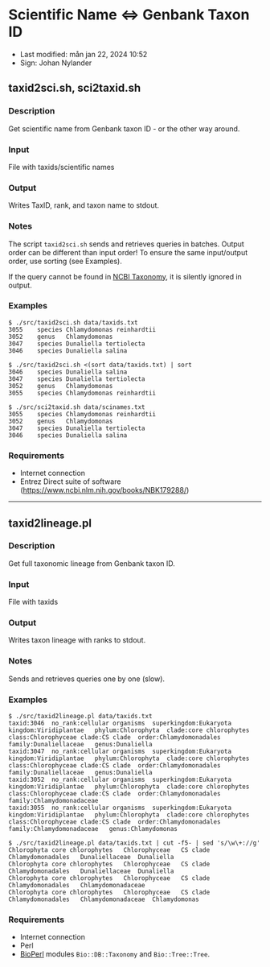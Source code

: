 # Scientific Name \<=\> Genbank Taxon ID

- Last modified: mån jan 22, 2024  10:52
- Sign: Johan Nylander

## taxid2sci.sh, sci2taxid.sh

### Description

Get scientific name from Genbank taxon ID - or the other way around.

### Input

File with taxids/scientific names

### Output

Writes TaxID, rank, and taxon name to stdout.

### Notes

The script `taxid2sci.sh` sends and retrieves queries in batches.  Output order
can be different than input order!  To ensure the same input/output order, use
sorting (see Examples).

If the query cannot be found in [NCBI
Taxonomy](https://www.ncbi.nlm.nih.gov/taxonomy), it is silently ignored in
output.

### Examples

    $ ./src/taxid2sci.sh data/taxids.txt
    3055	species	Chlamydomonas reinhardtii
    3052	genus	Chlamydomonas
    3047	species	Dunaliella tertiolecta
    3046	species	Dunaliella salina

    $ ./src/taxid2sci.sh <(sort data/taxids.txt) | sort
    3046	species	Dunaliella salina
    3047	species	Dunaliella tertiolecta
    3052	genus	Chlamydomonas
    3055	species	Chlamydomonas reinhardtii

    $ ./src/sci2taxid.sh data/scinames.txt
    3055	species	Chlamydomonas reinhardtii
    3052	genus	Chlamydomonas
    3047	species	Dunaliella tertiolecta
    3046	species	Dunaliella salina

### Requirements

- Internet connection
- Entrez Direct suite of software (<https://www.ncbi.nlm.nih.gov/books/NBK179288/>)

---

## taxid2lineage.pl

### Description

Get full taxonomic lineage from Genbank taxon ID.

### Input

File with taxids

### Output

Writes taxon lineage with ranks to stdout.

### Notes

Sends and retrieves queries one by one (slow).

### Examples

    $ ./src/taxid2lineage.pl data/taxids.txt
    taxid:3046	no_rank:cellular organisms	superkingdom:Eukaryota	kingdom:Viridiplantae	phylum:Chlorophyta	clade:core chlorophytes	class:Chlorophyceae	clade:CS clade	order:Chlamydomonadales	family:Dunaliellaceae	genus:Dunaliella
    taxid:3047	no_rank:cellular organisms	superkingdom:Eukaryota	kingdom:Viridiplantae	phylum:Chlorophyta	clade:core chlorophytes	class:Chlorophyceae	clade:CS clade	order:Chlamydomonadales	family:Dunaliellaceae	genus:Dunaliella
    taxid:3052	no_rank:cellular organisms	superkingdom:Eukaryota	kingdom:Viridiplantae	phylum:Chlorophyta	clade:core chlorophytes	class:Chlorophyceae	clade:CS clade	order:Chlamydomonadales	family:Chlamydomonadaceae
    taxid:3055	no_rank:cellular organisms	superkingdom:Eukaryota	kingdom:Viridiplantae	phylum:Chlorophyta	clade:core chlorophytes	class:Chlorophyceae	clade:CS clade	order:Chlamydomonadales	family:Chlamydomonadaceae	genus:Chlamydomonas

    $ ./src/taxid2lineage.pl data/taxids.txt | cut -f5- | sed 's/\w\+://g'
    Chlorophyta	core chlorophytes	Chlorophyceae	CS clade	Chlamydomonadales	Dunaliellaceae	Dunaliella	
    Chlorophyta	core chlorophytes	Chlorophyceae	CS clade	Chlamydomonadales	Dunaliellaceae	Dunaliella	
    Chlorophyta	core chlorophytes	Chlorophyceae	CS clade	Chlamydomonadales	Chlamydomonadaceae	
    Chlorophyta	core chlorophytes	Chlorophyceae	CS clade	Chlamydomonadales	Chlamydomonadaceae	Chlamydomonas

### Requirements

- Internet connection
- Perl
- [BioPerl](https://bioperl.org) modules `Bio::DB::Taxonomy` and
  `Bio::Tree::Tree`.


